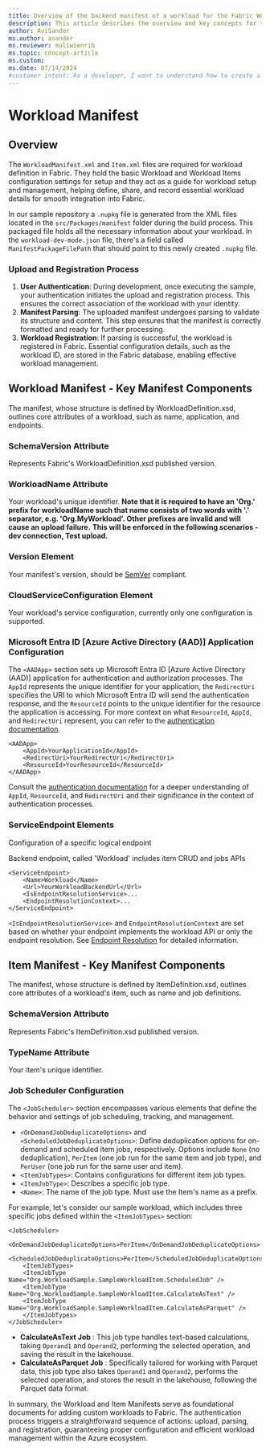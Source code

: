 ```yaml
---
title: Overview of the backend manifest of a workload for the Fabric Workload Development Kit
description: This article describes the overview and key concepts for the backend manifest definition.
author: AviSander
ms.author: asander
ms.reviewer: muliwienrib
ms.topic: concept-article
ms.custom:
ms.date: 07/14/2024
#customer intent: As a developer, I want to understand how to create a backend manifest for a customized Fabric workload so that I can create customized user experiences.
---
```


# Workload Manifest
## Overview

The `WorkloadManifest.xml` and `Item.xml` files are required for workload definition in Fabric. They hold the basic Workload and Workload Items configuration settings for setup and they act as a guide for workload setup and management, helping define, share, and record essential workload details for smooth integration into Fabric.

In our sample repository a `.nupkg` file is generated from the XML files located in the `src/Packages/manifest` folder during the build process. This packaged file holds all the necessary information about your workload. In the `workload-dev-mode.json` file, there's a field called `ManifestPackageFilePath` that should point to this newly created `.nupkg` file.

### Upload and Registration Process 
1. **User Authentication**: During development, once executing the sample, your authentication initiates the upload and registration process. This ensures the correct association of the workload with your identity. 
2. **Manifest Parsing**: The uploaded manifest undergoes parsing to validate its structure and content. This step ensures that the manifest is correctly formatted and ready for further processing. 
3. **Workload Registration**: If parsing is successful, the workload is registered in Fabric. Essential configuration details, such as the workload ID, are stored in the Fabric database, enabling effective workload management.

## Workload Manifest - Key Manifest Components

The manifest, whose structure is defined by WorkloadDefinition.xsd, outlines core attributes of a workload, such as name, application, and endpoints. 

### SchemaVersion Attribute
Represents Fabric's WorkloadDefinition.xsd published version.

### WorkloadName Attribute
Your workload's unique identifier.
**Note that it is required to have an 'Org.' prefix for workloadName such that name consists of two words with '.' separator, e.g. 'Org.MyWorkload'. Other prefixes are invalid and will cause an upload failure.**
**This will be enforced in the following scenarios - dev connection, Test upload.**

### Version Element
Your manifest's version, should be [SemVer](https://semver.org/) compliant.

### CloudServiceConfiguration Element
Your workload's service configuration, currently only one configuration is supported.

### Microsoft Entra ID [Azure Active Directory (AAD)] Application Configuration

The `<AADApp>` section sets up Microsoft Entra ID [Azure Active Directory (AAD)] application for authentication and authorization processes. The `AppId` represents the unique identifier for your application, the `RedirectUri` specifies the URI to which Microsoft Entra ID will send the authentication response, and the `ResourceId` points to the unique identifier for the resource the application is accessing. For more context on what `ResourceId`, `AppId`, and `RedirectUri` represent, you can refer to the [authentication documentation](./authentication-concept.md).

```
<AADApp>
    <AppId>YourApplicationId</AppId>
    <RedirectUri>YourRedirectUri</RedirectUri>
    <ResourceId>YourResourceId</ResourceId>
</AADApp>
```

Consult the [authentication documentation](./authentication-concept.md) for a deeper understanding of `AppId`, `ResourceId`, and `RedirectUri` and their significance in the context of authentication processes.

### ServiceEndpoint Elements

Configuration of a specific logical endpoint

Backend endpoint, called 'Workload' includes item CRUD and jobs APIs
```
<ServiceEndpoint>
    <Name>Workload</Name>
    <Url>YourWorkloadBackendUrl</Url>
    <IsEndpointResolutionService>...
    <EndpointResolutionContext>...
</ServiceEndpoint>
```

`<IsEndpointResolutionService>` and `EndpointResolutionContext`  are set based on whether your endpoint implements the workload API or only the endpoint resolution. See [Endpoint Resolution](/rest/api/fabric/workload/workloadapi/endpoint-resolution) for detailed information.


## Item Manifest - Key Manifest Components

The manifest, whose structure is defined by ItemDefinition.xsd, outlines core attributes of a workload's item, such as name and job definitions.

### SchemaVersion Attribute
Represents Fabric's ItemDefinition.xsd published version.

### TypeName Attribute
Your item's unique identifier.

### Job Scheduler Configuration

The `<JobScheduler>` section encompasses various elements that define the behavior and settings of job scheduling, tracking, and management. 
- `<OnDemandJobDeduplicateOptions>` and `<ScheduledJobDeduplicateOptions>`: Define deduplication options for on-demand and scheduled item jobs, respectively. Options include `None` (no deduplication), `PerItem` (one job run for the same item and job type), and `PerUser` (one job run for the same user and item). 
- `<ItemJobTypes>`: Contains configurations for different item job types. 
- `<ItemJobType>`: Describes a specific job type. 
- `<Name>`: The name of the job type. Must use the Item's name as a prefix. 

For example, let's consider our sample workload, which includes three specific jobs defined within the `<ItemJobTypes>` section:

```
<JobScheduler>
    <OnDemandJobDeduplicateOptions>PerItem</OnDemandJobDeduplicateOptions>
    <ScheduledJobDeduplicateOptions>PerItem</ScheduledJobDeduplicateOptions>
    <ItemJobTypes>
    <ItemJobType Name="Org.WorkloadSample.SampleWorkloadItem.ScheduledJob" />
    <ItemJobType Name="Org.WorkloadSample.SampleWorkloadItem.CalculateAsText" />
    <ItemJobType Name="Org.WorkloadSample.SampleWorkloadItem.CalculateAsParquet" />
    </ItemJobTypes>
</JobScheduler>
```

 
- **CalculateAsText Job** : This job type handles text-based calculations, taking `Operand1` and `Operand2`, performing the selected operation, and saving the result in the lakehouse. 
- **CalculateAsParquet Job** : Specifically tailored for working with Parquet data, this job type also takes `Operand1` and `Operand2`, performs the selected operation, and stores the result in the lakehouse, following the Parquet data format.

In summary, the Workload and Item Manifests serve as foundational documents for adding custom workloads to Fabric.
The authentication process triggers a straightforward sequence of actions: upload, parsing, and registration, guaranteeing proper configuration and efficient workload management within the Azure ecosystem.
